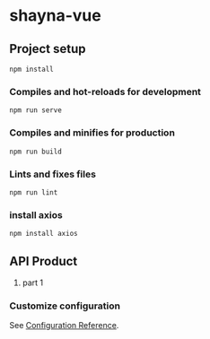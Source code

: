 # shayna-vue

## Project setup
```
npm install
```

### Compiles and hot-reloads for development
```
npm run serve
```

### Compiles and minifies for production
```
npm run build
```

### Lints and fixes files
```
npm run lint
```

### install axios
```
npm install axios
```

## API Product
1. part 1


### Customize configuration
See [Configuration Reference](https://cli.vuejs.org/config/).
